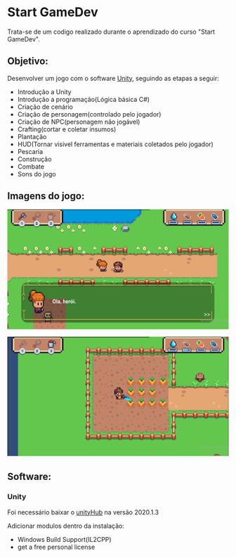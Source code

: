 # Start GameDev
Trata-se de um codigo realizado durante o aprendizado do curso "Start GameDev". 

## Objetivo:  
Desenvolver um jogo com o software [Unity](https://unity.com/pt), seguindo as etapas a seguir:
- Introdução a Unity
- Introdução a programação(Lógica básica C#)
- Criação de cenário
- Criação de personagem(controlado pelo jogador)
- Criação de NPC(personagem não jogável)
- Crafting(cortar e coletar insumos)
- Plantação
- HUD(Tornar visivel ferramentas e materiais coletados pelo jogador)
- Pescaria
- Construção
- Combate
- Sons do jogo

## Imagens do jogo:
![Diálogo com NPC](imagens-demonstracao/Imagem-de-dialogo-demonstracao.png)

![Plantações](imagens-demonstracao/plantando-demonstracao.png)


## Software:
### Unity
Foi necessário baixar o [unityHub](https://unity.com/pt/download) na versão 2020.1.3

Adicionar modulos dentro da instalação:
- Windows Build Support(IL2CPP)
- get a free personal license